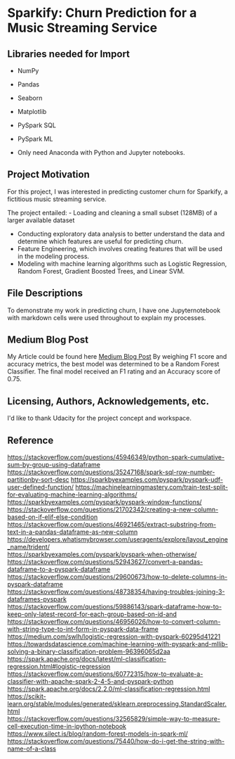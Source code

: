 # Sparkify: Churn Prediction for a Music Streaming Service

## Libraries needed for Import
 - NumPy
 - Pandas
 - Seaborn
 - Matplotlib
 - PySpark SQL
 - PySpark ML 
 
- Only need Anaconda with Python and Jupyter notebooks.

## Project Motivation
For this project, I was interested in predicting customer churn for Sparkify, a fictitious music streaming service.

The project entailed: - Loading and cleaning a small subset (128MB) of a larger available dataset
- Conducting exploratory data analysis to better understand the data and determine which features are useful for predicting churn.
- Feature Engineering, which involves creating features that will be used in the modeling process. 
- Modeling with machine learning algorithms such as Logistic Regression, Random Forest, Gradient Boosted Trees, and Linear SVM.

## File Descriptions
To demonstrate my work in predicting churn, I have one Jupyternotebook with markdown cells were used throughout to explain my processes.
## Medium Blog Post 
My Article could be found here [Medium Blog Post](https://medium.com/@nguyenkhanhbao8695/sparkify-churn-prediction-for-a-music-streaming-service-2618abc372cf)
By weighing F1 score and accuracy metrics, the best model was determined to be a Random Forest Classifier.
The final model received an F1 rating and an Accuracy score of 0.75.

## Licensing, Authors, Acknowledgements, etc.
I'd like to thank Udacity for the project concept and workspace.
## Reference 

https://stackoverflow.com/questions/45946349/python-spark-cumulative-sum-by-group-using-dataframe
https://stackoverflow.com/questions/35247168/spark-sql-row-number-partitionby-sort-desc
https://sparkbyexamples.com/pyspark/pyspark-udf-user-defined-function/
https://machinelearningmastery.com/train-test-split-for-evaluating-machine-learning-algorithms/
https://sparkbyexamples.com/pyspark/pyspark-window-functions/
https://stackoverflow.com/questions/21702342/creating-a-new-column-based-on-if-elif-else-condition     
https://stackoverflow.com/questions/46921465/extract-substring-from-text-in-a-pandas-dataframe-as-new-column     
https://developers.whatismybrowser.com/useragents/explore/layout_engine_name/trident/     
https://sparkbyexamples.com/pyspark/pyspark-when-otherwise/     
https://stackoverflow.com/questions/52943627/convert-a-pandas-dataframe-to-a-pyspark-dataframe     
https://stackoverflow.com/questions/29600673/how-to-delete-columns-in-pyspark-dataframe      
https://stackoverflow.com/questions/48738354/having-troubles-joining-3-dataframes-pyspark     
https://stackoverflow.com/questions/59886143/spark-dataframe-how-to-keep-only-latest-record-for-each-group-based-on-id-and    
https://stackoverflow.com/questions/46956026/how-to-convert-column-with-string-type-to-int-form-in-pyspark-data-frame    
https://medium.com/swlh/logistic-regression-with-pyspark-60295d41221     
https://towardsdatascience.com/machine-learning-with-pyspark-and-mllib-solving-a-binary-classification-problem-96396065d2aa     
https://spark.apache.org/docs/latest/ml-classification-regression.html#logistic-regression     
https://stackoverflow.com/questions/60772315/how-to-evaluate-a-classifier-with-apache-spark-2-4-5-and-pyspark-python       
https://spark.apache.org/docs/2.2.0/ml-classification-regression.html    
https://scikit-learn.org/stable/modules/generated/sklearn.preprocessing.StandardScaler.html      
https://stackoverflow.com/questions/32565829/simple-way-to-measure-cell-execution-time-in-ipython-notebook     
https://www.silect.is/blog/random-forest-models-in-spark-ml/     
https://stackoverflow.com/questions/75440/how-do-i-get-the-string-with-name-of-a-class

